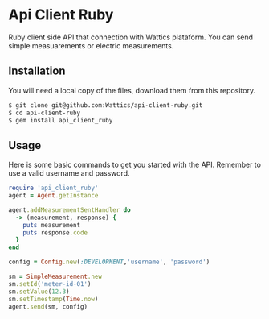 # Api Client Ruby

Ruby client side API that connection with Wattics plataform. You can send simple measuarements or electric measurements.

## Installation

You will need a local copy of the files, download them from this repository.

```sh
$ git clone git@github.com:Wattics/api-client-ruby.git
$ cd api-client-ruby
$ gem install api_client_ruby
```

## Usage

Here is some basic commands to get you started with the API. Remember to use a valid username and password.

```ruby
require 'api_client_ruby'
agent = Agent.getInstance

agent.addMeasurementSentHandler do
  -> (measurement, response) {
    puts measurement
    puts response.code
  }
end

config = Config.new(:DEVELOPMENT,'username', 'password')

sm = SimpleMeasurement.new
sm.setId('meter-id-01')
sm.setValue(12.3)
sm.setTimestamp(Time.now)
agent.send(sm, config)
```
